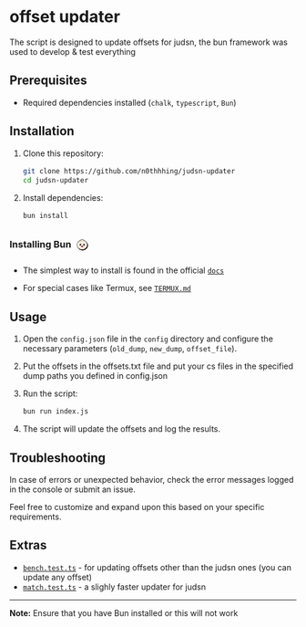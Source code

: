 <!-- markdownlint-capture -->
<!-- markdownlint-disable -->

# offset updater

The script is designed to update offsets for judsn, the bun framework was used to develop & test everything

## Prerequisites

- Required dependencies installed (`chalk`, `typescript`, `Bun`)

## Installation

1. Clone this repository:

   ```bash
   git clone https://github.com/n0thhhing/judsn-updater
   cd judsn-updater
   ```

2. Install dependencies:

   ```bash
   bun install
   ```

### Installing Bun <img src="datasets/assets/logo.svg" alt="Bun" class="logo" style="border-radius: 20px; padding: 10px; vertical-align: -15px; translate: -4px; width: 20px; height: 20px;"/>

- The simplest way to install is found in the official [<kbd>`docs`</kbd>](https://bun.sh/docs/installation)

- For special cases like Termux, see <span style="margin-right: 5px;">[<kbd>`TERMUX.md` </kbd>](datasets/docs/TERMUX.md)</span>

## Usage

1. Open the `config.json` file in the `config` directory and configure the necessary parameters (`old_dump`, `new_dump`, `offset_file`).

2. Put the offsets in the offsets.txt file and put your cs files in the specified dump paths you defined in config.json

3. Run the script:

   ```bash
   bun run index.js
   ```

4. The script will update the offsets and log the results.

## Troubleshooting

In case of errors or unexpected behavior, check the error messages logged in the console or submit an issue.

Feel free to customize and expand upon this based on your specific requirements.

## Extras

- [<kbd>`bench.test.ts`</kbd>](tests/bench.test.ts) - for updating offsets other than the judsn ones (you can update any offset)
- [<kbd>`match.test.ts`</kbd>](tests/match.test.ts) - a slighly faster updater for judsn

---

**Note:** Ensure that you have Bun installed or this will not work
